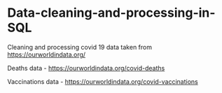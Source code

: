# Data-cleaning-and-processing-in-SQL

Cleaning and processing covid 19 data taken from https://ourworldindata.org/

Deaths data - https://ourworldindata.org/covid-deaths

Vaccinations data - https://ourworldindata.org/covid-vaccinations

